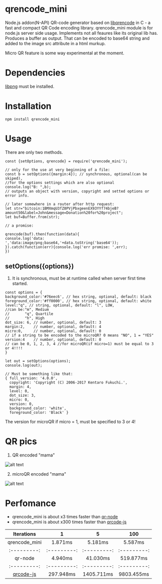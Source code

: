 # qrencode_mini


Node.js addon(N-API) QR-code generator based on [libqrencode](https://github.com/fukuchi/libqrencode) in C - a fast and compact QR Code encoding
library.
qrencode_mini module is for node.js server side usage. Implements not all feaures like its original lib has.
Produces a buffer as output. That can be encoded to base64 string and added to the image src attribute in a html murkup.

Micro QR feature is some way experimental at the moment.

# Dependencies

[libpng](https://github.com/glennrp/libpng) must be installed.

# Installation

```
npm install qrencode_mini

```

# Usage

There are only two methods. 

```
const {setOptions, qrencode} = require('qrencode_mini');

// only for the use at very beginning of a file:
const b = setOptions({margin:4}); // synchronous, optional(can be skiped),
//for the options settings which are also optional
console.log("B: ",b); 
// outputs an object with version, copyright and setted options or error info.

// later somewhere in a router after http request:
let str="bitcoin:1BMXmqU3fZ8PVjPbxgeenEX93YYf74bjeB?amount50&label=John&message=Donation%20for%20project";
let buf=Buffer.from(str);

// a promise:

qrencode(buf).then(function(data){
console.log('data: ','data:image/png;base64,'+data.toString('base64'));
}).catch(function(err){console.log('err promise: ',err);
})

```

## setOptions({options})

1. It is synchronous, must be at runtime called when server first time started.

```
const options = {
background_color:'#76eec6', // hex string, optional, default: black
foreground_color:'#ff0000', // hex string, optional, default: white
level:"q", // string, optional, default: "l", LOW, 
//can be:"m", Medium
//       "q", Quartile
//       "h", High
dot_size: 6, // number, optional, default: 3
margin:2,    // number, optional, default: 4
micro:0,     // number, optional, default: 0 
// if a string to be encoded to the microQR? 0 means "NO", 1 = "YES"
version:4    // number, optional, default: 0 
// can be 0, 1, 2, 3, 4 //for microQR(if micro=1) must be equal to 3 or 4!!!!
}

let out = setOptions(options);
console.log(out);

// Must be something like that:
{ full_version: '4.0.0',
  copyright: 'Copyright (C) 2006-2017 Kentaro Fukuchi.',
  margin: 4,
  level: 0,
  dot_size: 3,
  micro: 0,
  version: 0, 
  background_color: 'white',
  foreground_color: 'Black' }
```
The version for microQR if micro = 1, must be specified to 3 or 4!

# QR pics


1. QR encoded "mama"

![alt text](http://gifok.net/images/2018/01/19/qr_not_micro.png)

2. microQR encoded "mama"

![alt text](http://gifok.net/images/2018/01/19/micro_qr.png)


# Perfomance


* qrencode_mini is about x3 times faster than [qr-node](https://github.com/xr0master/qr-node)
* qrencode_mini is about x300 times faster than [qrcode-js](https://github.com/CloudService/qrcode-js)

| Iterations | 1 | 5 | 100 |
| :---------: | :---------: | :---------: | :---------: |
| qrencode\_mini  | 1.871ms     | 5.181ms     | 5.587ms   |
| :---------: | :---------: | :---------: | :---------: |
| qr-node   | 4.940ms     | 41.030ms    | 519.877ms  |
| :---------: | :---------: | :---------: | :---------: |
| [qrcode-js](https://github.com/CloudService/qrcode-js)    | 297.948ms   | 1405.711ms  | 9803.455ms |

